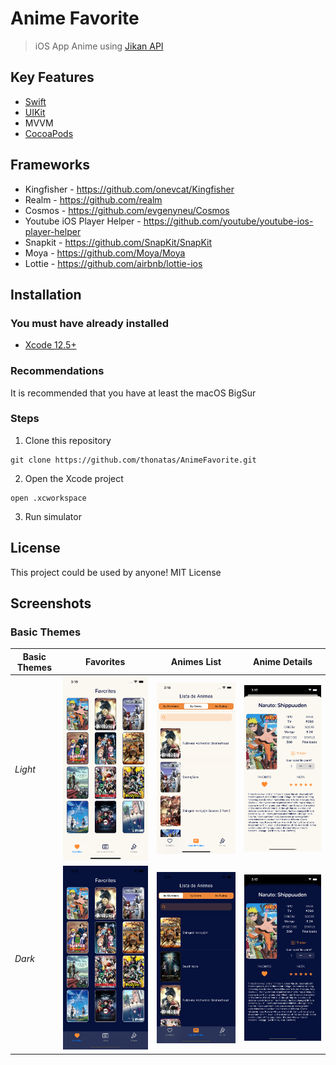 # Anime Favorite
> iOS App Anime using [Jikan API](https://docs.api.jikan.moe)

## Key Features
- [Swift](https://www.apple.com/br/swift/)
- [UIKit](https://developer.apple.com/documentation/uikit/)
- MVVM
- [CocoaPods](https://cocoapods.org)

## Frameworks
- Kingfisher - https://github.com/onevcat/Kingfisher
- Realm - https://github.com/realm
- Cosmos - https://github.com/evgenyneu/Cosmos
- Youtube iOS Player Helper - https://github.com/youtube/youtube-ios-player-helper
- Snapkit - https://github.com/SnapKit/SnapKit
- Moya - https://github.com/Moya/Moya
- Lottie - https://github.com/airbnb/lottie-ios

## Installation
### You must have already installed
- [Xcode 12.5+](https://developer.apple.com/xcode/)
### Recommendations
It is recommended that you have at least the macOS BigSur
### Steps
1. Clone this repository
```
git clone https://github.com/thonatas/AnimeFavorite.git
```
2. Open the Xcode project
```
open .xcworkspace
```
3. Run simulator

## License
This project could be used by anyone! MIT License

## Screenshots
### Basic Themes
| Basic Themes | Favorites  |  Animes List  |  Anime Details  |
| ----------  | ----------  |  ---------  |  -------  |
| _Light_ |  ![1](AnimeFav/Common/Screenshots/Light_favorites.png) | ![2](AnimeFav/Common/Screenshots/Light_animeList.png)  |  ![3](AnimeFav/Common/Screenshots/Light_details.png) |
| _Dark_ |  ![4](AnimeFav/Common/Screenshots/Dark_favorites.png) |  ![5](AnimeFav/Common/Screenshots/Dark_animeList.png) |  ![6](AnimeFav/Common/Screenshots/Dark_details.png) |
